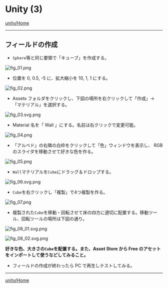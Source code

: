 # Unity (3)

[unity/Home](./Home.md)

- - -

## フィールドの作成

- `Sphere`等と同じ要領で「キューブ」を作成する。

![fig_01.png](./unity_03/fig_01.png)

- 位置を 0, 0.5, -5 に、拡大縮小を 10, 1, 1 にする。

![fig_02.png](./unity_03/fig_02.png)

- Assets フォルダをクリックし、下図の場所を右クリックして「作成」->「マテリアル」を選択する。

![fig_03.svg.png](./unity_03/fig_03.svg.png)

- Material 名を「 Wall 」にする。名前は右クリックで変更可能。

![fig_04.png](./unity_03/fig_04.png)

- 「アルベド」の右隣の白枠をクリックして「色」ウィンドウを表示し、 RGB のスライダを移動させて好きな色を作る。

![fig_05.png](./unity_03/fig_05.png)

- `Wall`マテリアルを`Cube`にドラッグ＆ドロップする。

![fig_06.svg.png](./unity_03/fig_06.svg.png)

- `Cube`を右クリックし「複製」で4つ複製を作る。

![fig_07.png](./unity_03/fig_07.png)

- 複製された`Cube`を移動・回転させて床の四方に適切に配置する。移動ツール、回転ツールの場所は下図の通り。

![fig_08_01.svg.png](./unity_03/fig_08_01.svg.png)

![fig_08_02.svg.png](./unity_03/fig_08_02.svg.png)

**好きな色、大きさの`Cube`を配置する。また、Asset Store から Free のアセットをインポートして使うなどしてみること。**

- フィールドの作成が終わったら PC で再生しテストしてみる。

- - -

[unity/Home](./Home.md)
